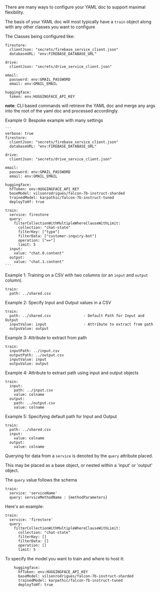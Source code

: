 There are many ways to configure your YAML doc to support maximal flexibility.

The basis of your YAML doc will most typically have a `train` object along with any other classes you want to configure

The Classes being configured like:

    firestore: 
      clientJson: "secrets/firebase_service_client.json"
      databaseURL: "env:FIREBASE_DATABASE_URL"

    drive:
      clientJson: "secrets/drive_service_client.json" 

    email:
      password: env:GMAIL_PASSWORD
      email: env:GMAIL_EMAIL

    huggingface:
      token: env:HUGGINGFACE_API_KEY 


**note**: CLI based commands will retrieve the YAML doc and merge any args into the root of the yaml doc and processed accordingly. 

Example 0: Bespoke example with many settings

    ```
    verbose: true
    firestore: 
      clientJson: "secrets/firebase_service_client.json"
      databaseURL: "env:FIREBASE_DATABASE_URL"

    drive:
      clientJson: "secrets/drive_service_client.json" 

    email:
      password: env:GMAIL_PASSWORD
      email: env:GMAIL_EMAIL

    huggingface:
      hfToken: env:HUGGINGFACE_API_KEY
      baseModel: vilsonrodrigues/falcon-7b-instruct-sharded
      trainedModel: karpathic/falcon-7b-instruct-tuned
      deployToHf: true 

    train:
      service: firestore
      query: 
        filterCollectionWithMultipleWhereClauseWithLimit:
          collection: "chat-state"
          filterKey: ["type"]
          filterData: ["customer-inquiry-bot"]
          operation: ["=="]
          limit: 5
      input:
        value: "chat.0.content"
      output:
        value: "chat.1.content"
    ```


Example 1: Training on a CSV with two columns  (or an `input` and `output` column).

    train:
      path: ../shared.csv

Example 2: Specify Input and Output values in a CSV

    train:
      path: ../shared.csv               - Default Path for Input and Output 
      inputValue: input                 - Attribute to extract from path
      outpuValue: output 

Example 3: Attribute to extract from path

    train: 
      inputPath: ../input.csv
      outputPath: ../output.csv
      inputValue: input
      outpuValue: output 

Example 4: Attribute to extraxt path using input and output objects

    train:
      input: 
        path: ../input.csv 
        value: colname
      output:
        path: ../output.csv
        value: colname

Example 5: Specifying default path for Input and Output

    train:
      path: ../shared.csv
      input:              
        value: colname
      output:
        value: colname


Querying for data from a `service` is denoted by the `query` attribute placed.

This may be placed as a base object, or nested within a 'input' or 'output' object.

The `query` value follows the schema

    train:
      service: 'serviceName'
      query: serviceMethodName : {methodParameters}

Here's an example:

    train:
      service: 'firestore' 
      query:
        filterCollectionWithMultipleWhereClauseWithLimit:
          collection: "chat-state"
          filterKey: []
          filterData: []
          operation: []
          limit: 5

To specify the model you want to train and where to host it:

```
    huggingface:
      hfToken: env:HUGGINGFACE_API_KEY
      baseModel: vilsonrodrigues/falcon-7b-instruct-sharded
      trainedModel: karpathic/falcon-7b-instruct-tuned
      deployToHf: true 
```